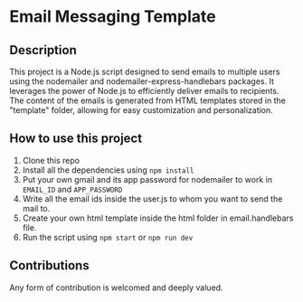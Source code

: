 # Email Messaging Template

## Description

This project is a Node.js script designed to send emails to multiple users using the nodemailer and nodemailer-express-handlebars packages. It leverages the power of Node.js to efficiently deliver emails to recipients. The content of the emails is generated from HTML templates stored in the "template" folder, allowing for easy customization and personalization.

## How to use this project

1. Clone this repo
2. Install all the dependencies using `npm install`
3. Put your own gmail and its app password for nodemailer to work in `EMAIL_ID` and `APP_PASSWORD`
4. Write all the email ids inside the user.js to whom you want to send the mail to.
5. Create your own html template inside the html folder in email.handlebars file.
6. Run the script using `npm start` or `npm run dev`

## Contributions

Any form of contribution is welcomed and deeply valued.
